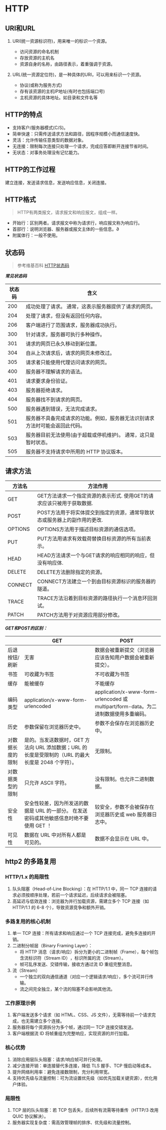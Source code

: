 <!--
 * @Author: shawicx d35f3153@proton.me
 * @Date: 2024-06-23 00:59:14
 * @LastEditors: shawicx d35f3153@proton.me
 * @LastEditTime: 2025-08-09 09:45:23
 * @Description: 
-->
# HTTP

## URI和URL

1. URI(统一资源标识符)，用来唯一的标识一个资源。

    - 访问资源的命名机制
    - 存放资源的主机名
    - 资源自身的名称，由路径表示，着重强调于资源。

2. URL(统一资源定位符)，是一种具体的URI，可以用来标识一个资源。

    - 协议(或称为服务方式)
    - 存有该资源的主机IP地址(有时也包括端口号)
    - 主机资源的具体地址。如目录和文件名等

## HTTP的特点

- 支持客户/服务器模式(C/S)。
- 简单快速：只需传送请求方法和路径，因程序规模小而通信速度快。
- 灵活：允许传输任意类型的数据对象。
- 无连接：限制每次连接只处理一个请求，完成应答即断开连接节省时间。
- 无状态：对事务处理没有记忆能力。

## HTTP的工作过程

建立连接，发送请求信息，发送响应信息，关闭连接。

## HTTP格式

> HTTP有两类报文，请求报文和响应报文，组成一样。

- 开始行：区别两者。请求报文中称为请求行，响应报文称为响应行。
- 首部行：说明浏览器、服务器或报文主体的一些信息。∂
- 附属体行：一般不使用。

## 状态码

> 参考维基百科 [HTTP状态码](https://zh.wikipedia.org/wiki/HTTP%E7%8A%B6%E6%80%81%E7%A0%81 "HTTP状态码")

***常见状态码***

| 状态码 | 含义                                     |
|-----|----------------------------------------|
| 200 | 成功处理了请求。 通常，这表示服务器提供了请求的网页。            |
| 204 | 处理了请求，但没有返回任何内容。                       |
| 206 | 客户端进行了范围请求，服务器成功执行。                    |
| 300 | 针对请求，服务器可执行多种操作。                       |
| 301 | 请求的网页已永久移动到新位置。                        |
| 304 | 自从上次请求后，请求的网页未修改过。                     |
| 305 | 请求者只能使用代理访问请求的网页。                      |
| 400 | 服务器不理解请求的语法。                           |
| 401 | 请求要求身份验证。                              |
| 403 | 服务器拒绝请求。                               |
| 404 | 服务器找不到请求的网页。                           |
| 500 | 服务器遇到错误，无法完成请求。                        |
| 501 | 服务器不具备完成请求的功能。例如，服务器无法识别请求方法时可能会返回此代码。 |
| 503 | 服务器目前无法使用(由于超载或停机维护)。 通常，这只是暂时状态。      |
| 505 | 服务器不支持请求中所用的 HTTP 协议版本。                |

## 请求方法

| 方法名     | 方法作用                                    |
|---------|-----------------------------------------|
| GET     | GET方法请求一个指定资源的表示形式. 使用GET的请求应该只被用于获取数据. |
| POST    | POST方法用于将实体提交到指定的资源，通常导致状态或服务器上的副作用的更改. |
| OPTIONS | OPTIONS方法用于描述目标资源的通信选项。                 |
| PUT     | PUT方法用请求有效载荷替换目标资源的所有当前表示。              |
| HEAD    | HEAD方法请求一个与GET请求的响应相同的响应，但没有响应体.        |
| DELETE  | DELETE方法删除指定的资源。                        |
| CONNECT | CONNECT方法建立一个到由目标资源标识的服务器的隧道。           |
| TRACE   | TRACE方法沿着到目标资源的路径执行一个消息环回测试。            |
| PATCH   | PATCH方法用于对资源应用部分修改。                     |

***GET和POST的区别：***

|          | GET                                                           | POST                                                                  |
|----------|---------------------------------------------------------------|-----------------------------------------------------------------------|
| 后退按钮/刷新  | 无害                                                            | 数据会被重新提交（浏览器应该告知用户数据会被重新提交）。                                          |
| 书签       | 可收藏为书签                                                        | 不可收藏为书签                                                               |
| 缓存       | 能被缓存                                                          | 不能缓存                                                                  |
| 编码类型     | application/x-www-form-urlencoded                             | application/x-www-form-urlencoded 或 multipart/form-data。为二进制数据使用多重编码。 |
| 历史       | 参数保留在浏览器历史中。                                                  | 参数不会保存在浏览器历史中。                                                        |
| 对数据长度的限制 | 是的。当发送数据时，GET 方法向 URL 添加数据；URL 的长度是受限制的（URL 的最大长度是 2048 个字符）。 | 无限制。                                                                  |
| 对数据类型的限制 | 只允许 ASCII 字符。                                                 | 没有限制。也允许二进制数据。                                                        |
| 安全性      | 安全性较差，因为所发送的数据是 URL 的一部分。&#xA;在发送密码或其他敏感信息时绝不要使用 GET ！        | 较安全，参数不会被保存在浏览器历史或 web 服务器日志中。                                        |
| 可见性      | 数据在 URL 中对所有人都是可见的。                                           | 数据不会显示在 URL 中。                                                        |

## http2 的多路复用

### HTTP/1.x 的局限性

1. 队头阻塞（Head-of-Line Blocking）：在 HTTP/1.1 中，同一 TCP 连接的请求必须按顺序处理，若前一个请求延迟，后续请求会被阻塞。
2. 高延迟与低效连接：浏览器为并行加载资源，需建立多个 TCP 连接（如 HTTP/1.1 的 6-8 个），导致资源竞争和额外开销。

### 多路复用的核心机制

1. 单一 TCP 连接：所有请求和响应通过一个 TCP 连接完成，避免多连接的开销。
2. 二进制分帧层（Binary Framing Layer）：
    - 将 HTTP 消息（请求/响应）拆分为更小的二进制帧​（Frame），每个帧包含流标识符（Stream ID）​，标识所属的流（Stream）。
    - 帧可乱序发送、交错传输，接收方通过流 ID 重组完整消息。
3. 流（Stream）
    - 一个独立的双向通信通道（对应一个逻辑请求/响应），多个流可并行传输。
    - 流之间完全独立，某个流的阻塞不会影响其他流。

### 工作原理示例

1. 客户端发送多个请求​（如 HTML、CSS、JS 文件），无需等待前一个请求完成，也无需建立多个连接。
2. 服务器将每个资源拆分为多个帧，通过同一 TCP 连接交错发送。
3. 客户端根据流 ID 将帧重组为完整响应，实现资源的并行加载。

### 核心优势

1. 消除应用层队头阻塞：请求/响应帧可并行处理。
2. 减少连接开销：单连接替代多连接，降低 TLS 握手、TCP 慢启动等成本。
3. 提升网络利用率：避免连接数限制，充分利用带宽。
4. 支持优先级与流量控制：可为流设置优先级（如优先加载关键资源），优化用户体验。

### 局限性

1. TCP 层的队头阻塞：若 TCP 包丢失，后续所有流需等待重传（HTTP/3 改用 QUIC 协议解决）。
2. 服务器实现复杂度：需高效管理帧的排序、优先级和流量控制。